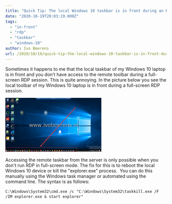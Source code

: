 ```yaml
---
title: "Quick Tip: The local Windows 10 taskbar is in front during an RDP session"
date: "2020-10-19T20:03:19.000Z"
tags: 
  - "in-front"
  - "rdp"
  - "taskbar"
  - "windows-10"
author: Ivo Beerens
url: /2020/10/19/quick-tip-the-local-windows-10-taskbar-is-in-front-during-an-rdp-session/
---
```


Sometimes it happens to me that the local taskbar of my Windows 10 laptop is in front and you don’t have access to the remote toolbar during a full-screen RDP session. This is quite annoying. In the picture below you see the local toolbar of my Windows 10 laptop is in front during a full-screen RDP session.

[![](images/Taskbar-300x169.png)](images/Taskbar.png)

Accessing the remote taskbar from the server is only possible when you don't run RDP in full-screen mode. The fix for this is to reboot the local Windows 10 device or kill the "explorer.exe" process.  You can do this manually using the Windows task manager or automated using the command line. The syntax is as follows:
```
C:\Windows\System32\cmd.exe /c "C:\Windows\System32\taskkill.exe /F /IM explorer.exe & start explorer"
```
